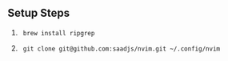 ## Setup Steps

1.      brew install ripgrep
2.      git clone git@github.com:saadjs/nvim.git ~/.config/nvim
